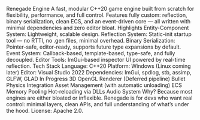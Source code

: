 Renegade Engine A fast, modular C++20 game engine built from scratch for flexibility, performance, and full control. Features fully custom: reflection, binary serialization, clean ECS, and an event-driven core — all written with minimal dependencies and zero editor bloat. Highlights Entity-Component System: Lightweight, scalable design. Reflection System: Static-init startup tool — no RTTI, no .gen files, minimal overhead. Binary Serialization: Pointer-safe, editor-ready, supports future type expansions by default. Event System: Callback-based, template-based, type-safe, and fully decoupled. Editor Tools: ImGui-based inspector UI powered by real-time reflection. Tech Stack Language: C++20 Platform: Windows (Linux coming later) Editor: Visual Studio 2022 Dependencies: ImGui, spdlog, stb, assimp, GLFW, GLAD In Progress 3D OpenGL Renderer (Deferred pipeline) Bullet Physics Integration Asset Management (with automatic unloading) ECS Memory Pooling Hot-reloading via DLLs Audio System Why? Because most engines are either bloated or inflexible. Renegade is for devs who want real control: minimal layers, clean APIs, and full understanding of what’s under the hood. License: Apache 2.0.